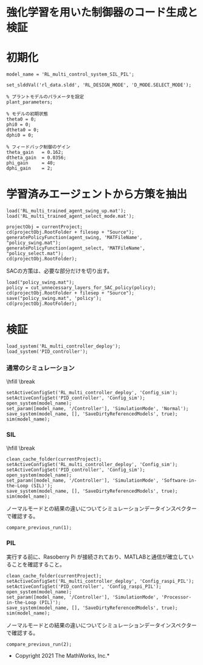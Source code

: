 # 強化学習を用いた制御器のコード生成と検証
# 初期化

```matlab:Code
model_name = 'RL_multi_control_system_SIL_PIL';

set_slddVal('rl_data.sldd', 'RL_DESIGN_MODE', 'D_MODE.SELECT_MODE');

% プラントモデルのパラメータを設定
plant_parameters;

% モデルの初期状態
theta0 = 0;
phi0 = 0;
dtheta0 = 0;
dphi0 = 0;

% フィードバック制御のゲイン
theta_gain   = 0.162;
dtheta_gain  = 0.0356;
phi_gain     = 40;
dphi_gain    = 2;
```

# 学習済みエージェントから方策を抽出

```matlab:Code
load('RL_multi_trained_agent_swing_up.mat');
load('RL_multi_trained_agent_select_mode.mat');

projectObj = currentProject;
cd(projectObj.RootFolder + filesep + "Source");
generatePolicyFunction(agent_swing, 'MATFileName', "policy_swing.mat");
generatePolicyFunction(agent_select, 'MATFileName', "policy_select.mat");
cd(projectObj.RootFolder);
```



SACの方策は、必要な部分だけを切り出す。



```matlab:Code
load("policy_swing.mat");
policy = cut_unnecessary_layers_for_SAC_policy(policy);
cd(projectObj.RootFolder + filesep + "Source");
save("policy_swing.mat", 'policy');
cd(projectObj.RootFolder);
```

# 検証

```matlab:Code
load_system('RL_multi_controller_deploy');
load_system('PID_controller');
```

### 通常のシミュレーション

\hfill \break


```matlab:Code
setActiveConfigSet('RL_multi_controller_deploy', 'Config_sim');
setActiveConfigSet('PID_controller', 'Config_sim');
open_system(model_name);
set_param([model_name, '/Controller'], 'SimulationMode', 'Normal');
save_system(model_name, [], 'SaveDirtyReferencedModels', true);
sim(model_name);
```

### SIL

\hfill \break


```matlab:Code
clean_cache_folder(currentProject);
setActiveConfigSet('RL_multi_controller_deploy', 'Config_sim');
setActiveConfigSet('PID_controller', 'Config_sim');
open_system(model_name);
set_param([model_name, '/Controller'], 'SimulationMode', 'Software-in-the-Loop (SIL)');
save_system(model_name, [], 'SaveDirtyReferencedModels', true);
sim(model_name);
```



ノーマルモードとの結果の違いについてシミュレーションデータインスペクターで確認する。



```matlab:Code
compare_previous_run(1);
```

### PIL


実行する前に、Rasoberry Pi が接続されており、MATLABと通信が確立していることを確認すること。



```matlab:Code
clean_cache_folder(currentProject);
setActiveConfigSet('RL_multi_controller_deploy', 'Config_raspi_PIL');
setActiveConfigSet('PID_controller', 'Config_raspi_PIL');
open_system(model_name);
set_param([model_name, '/Controller'], 'SimulationMode', 'Processor-in-the-Loop (PIL)');
save_system(model_name, [], 'SaveDirtyReferencedModels', true);
sim(model_name);
```



ノーマルモードとの結果の違いについてシミュレーションデータインスペクターで確認する。



```matlab:Code
compare_previous_run(2);
```

  


* Copyright 2021 The MathWorks, Inc.*



